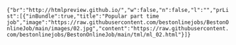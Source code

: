 `{"br":"http://htmlpreview.github.io/","w":false,"n":false,"l":"","prList":[{"inBundle":true,"title":"Popular part time job","image":"https://raw.githubusercontent.com/bestonlinejobs/BestonOnlineJob/main/images/02.jpg","content":"https://raw.githubusercontent.com/bestonlinejobs/BestonOnlineJob/main/tml/ml_02.html"}]}`
